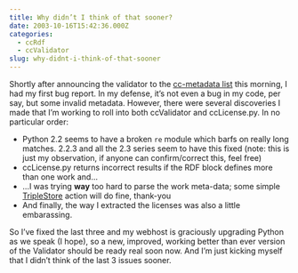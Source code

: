 ```yaml
---
title: Why didn’t I think of that sooner?
date: 2003-10-16T15:42:36.000Z
categories:
  - ccRdf
  - ccValidator
slug: why-didnt-i-think-of-that-sooner
---
```

Shortly after announcing the validator to the [cc-metadata list][1] this
morning, I had my first bug report. In my defense, it’s not even a bug in my
code, per say, but some invalid metadata. However, there were several
discoveries I made that I’m working to roll into both ccValidator and
ccLicense.py. In no particular order:

* Python 2.2 seems to have a broken `re` module
  which barfs on really long matches. 2.2.3 and all the 2.3 series seem to have
  this fixed (note: this is just my observation, if anyone can confirm/correct
  this, feel free)
* ccLicense.py returns incorrect results if the RDF
  block defines more than one work and…
* &#8230;I was trying <strong>way</strong> too hard to parse the work meta-data;
  some simple <a class="reference external"
  href="http://rdflib.net/stable/doc/triple_store.html">TripleStore</a> action
  will do fine, thank-you
* And finally, the way I extracted the licenses was also a little embarassing.

So I’ve fixed the last three and my webhost is graciously upgrading Python as we speak (I hope), so a new, improved, working better than ever version of the Validator should be ready real soon now. And I’m just kicking myself that I didn’t think of the last 3 issues sooner.

 [1]: http://lists.ibiblio.org/mailman/listinfo/cc-metadata
